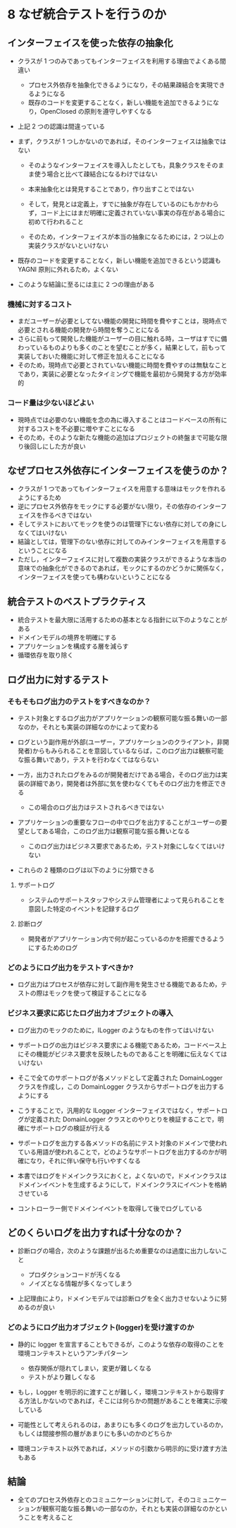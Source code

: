 # 8 なぜ統合テストを行うのか

## インターフェイスを使った依存の抽象化

-   クラスが 1 つのみであってもインターフェイスを利用する理由でよくある間違い
    -   プロセス外依存を抽象化できるようになり，その結果疎結合を実現できるようになる
    -   既存のコードを変更することなく，新しい機能を追加できるようになり，OpenClosed の原則を遵守しやすくなる
-   上記 2 つの認識は間違っている
-   まず，クラスが 1 つしかないのであれば，そのインターフェイスは抽象ではない

    -   そのようなインターフェイスを導入したとしても，具象クラスをそのまま使う場合と比べて疎結合になるわけではない
    -   本来抽象化とは発見することであり，作り出すことではない

    -   そして，発見とは定義上，すでに抽象が存在しているのにもかかわらず，コード上にはまだ明確に定義されていない事実の存在がある場合に初めて行われること
    -   そのため，インターフェイスが本当の抽象になるためには，2 つ以上の実装クラスがないといけない

-   既存のコードを変更することなく，新しい機能を追加できるという認識も YAGNI 原則に外れるため，よくない

-   このような結論に至るには主に 2 つの理由がある

### 機械に対するコスト

-   まだユーザーが必要としてない機能の開発に時間を費やすことは，現時点で必要とされる機能の開発から時間を奪うことになる
-   さらに前もって開発した機能がユーザーの目に触れる時，ユーザはすでに備わっているものよりも多くのことを望むことが多く，結果として，前もって実装しておいた機能に対して修正を加えることになる
-   そのため，現時点で必要とされていない機能に時間を費やすのは無駄なことであり，実装に必要となったタイミングで機能を最初から開発する方が効率的

### コード量は少ないほどよい

-   現時点では必要のない機能を念の為に導入することはコードベースの所有に対するコストを不必要に増やすことになる
-   そのため，そのような新たな機能の追加はプロジェクトの終盤まで可能な限り後回しにした方が良い

## なぜプロセス外依存にインターフェイスを使うのか？

-   クラスが 1 つであってもインターフェイスを用意する意味はモックを作れるようにするため
-   逆にプロセス外依存をモックにする必要がない限り，その依存のインターフェイスを作るべきではない
-   そしてテストにおいてモックを使うのは管理下にない依存に対しての身にしなくてはいけない
-   結論としては，管理下のない依存に対してのみインターフェイスを用意するということになる
-   ただし，インターフェイスに対して複数の実装クラスができるような本当の意味での抽象化ができるのであれば，モックにするのかどうかに関係なく，インターフェイスを使っても構わないということになる

## 統合テストのベストプラクティス

-   統合テストを最大限に活用するための基本となる指針に以下のようなことがある
-   ドメインモデルの境界を明確にする
-   アプリケーションを構成する層を減らす
-   循環依存を取り除く

## ログ出力に対するテスト

### そもそもログ出力のテストをすべきなのか？

-   テスト対象とするログ出力がアプリケーションの観察可能な振る舞いの一部なのか，それとも実装の詳細なのかによって変わる
-   ログという副作用が外部(ユーザー，アプリケーションのクライアント，非開発者)からもみられることを意図しているならば，このログ出力は観察可能な振る舞いであり，テストを行わなくてはならない
-   一方，出力されたログをみるのが開発者だけである場合，そのログ出力は実装の詳細であり，開発者は外部に気を使わなくてもそのログ出力を修正できる

    -   この場合のログ出力はテストされるべきではない

-   アプリケーションの重要なフローの中でログを出力することがユーザーの要望としてある場合，このログ出力は観察可能な振る舞いとなる

    -   このログ出力はビジネス要求であるため，テスト対象にしなくてはいけない

-   これらの 2 種類のログは以下のように分類できる

1. サポートログ

    - システムのサポートスタッフやシステム管理者によって見られることを意図した特定のイベントを記録するログ

1. 診断ログ
    - 開発者がアプリケーション内で何が起こっているのかを把握できるようにするためのログ

### どのようにログ出力をテストすべきか?

-   ログ出力はプロセスが依存に対して副作用を発生させる機能であるため，テストの際はモックを使って検証することになる

### ビジネス要求に応じたログ出力オブジェクトの導入

-   ログ出力のモックのために，ILogger のようなものを作ってはいけない
-   サポートログの出力はビジネス要求による機能であるため，コードベース上にその機能がビジネス要求を反映したものであることを明確に伝えなくてはいけない
-   そこで全てのサポートログが各メソッドとして定義された DomainLogger クラスを作成し，この DomainLogger クラスからサポートログを出力するようにする
-   こうすることで，汎用的な ILogger インターフェイスではなく，サポートログが定義された DomainLogger クラスとのやりとりを検証することで，明確にサポートログの検証が行える

-   サポートログを出力する各メソッドの名前にテスト対象のドメインで使われている用語が使われることで，どのようなサポートログを出力するのかが明確になり，それに伴い保守も行いやすくなる
-   本書ではログをドメインクラスにおくと，よくないので，ドメインクラスはドメインイベントを生成するようにして，ドメインクラスにイベントを格納させている
-   コントローラー側でドメインイベントを取得して後でログしている

## どのくらいログを出力すれば十分なのか？

-   診断ログの場合，次のような課題が出るため重要なのは過度に出力しないこと

    -   プロダクションコードが汚くなる
    -   ノイズとなる情報が多くなってしまう

-   上記理由により，ドメインモデルでは診断ログを全く出力させないように努めるのが良い

### どのようにログ出力オブジェクト(logger)を受け渡すのか

-   静的に logger を宣言することもできるが，このような依存の取得のことを環境コンテキストというアンチパターン

    -   依存関係が隠れてしまい，変更が難しくなる
    -   テストがより難しくなる

-   もし，Logger を明示的に渡すことが難しく，環境コンテキストから取得する方法しかないのであれば，そこには何らかの問題があることを確実に示唆している
-   可能性として考えられるのは，あまりにも多くのログを出力しているのか，もしくは間接参照の層があまりにも多いのかのどちらか
-   環境コンテキスト以外であれば，メソッドの引数から明示的に受け渡す方法もある

## 結論

-   全てのプロセス外依存とのコミュニケーションに対して，そのコミュニケーションが観察可能な振る舞いの一部なのか，それとも実装の詳細なのかということを考えること
